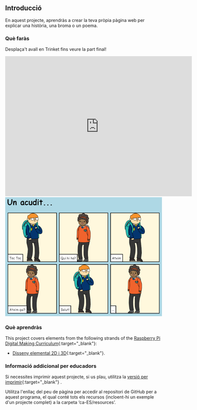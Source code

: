 ## Introducció

En aquest projecte, aprendràs a crear la teva pròpia pàgina web per explicar una història, una broma o un poema.

### Què faràs

Desplaça't avall en Trinket fins veure la part final!

<div class="trinket">
  <iframe src="https://trinket.io/embed/html/c8afdef912?outputOnly=true&start=result" width="600" height="450" frameborder="0" marginwidth="0" marginheight="0" allowfullscreen>
  </iframe>
  <img src="images/story-final.png">
</div>

### Què aprendràs

This project covers elements from the following strands of the [Raspberry Pi Digital Making Curriculum](https://rpf.io/curriculum){:target="_blank"}:

+ [Disseny elemental 2D i 3D](https://www.raspberrypi.org/curriculum/design/creator){:target="_blank"}.

### Informació addicional per educadors

Si necessites imprimir aquest projecte, si us plau, utilitza la [versió per imprimir](https://projects.raspberrypi.org/en/projects/tell-a-story/print){:target="_blank"} .

Utilitza l'enllaç del peu de pàgina per accedir al repositori de GitHub per a aquest programa, el qual conté tots els recursos (incloent-hi un exemple d'un projecte complet) a la carpeta ‘ca-ES/resources’.